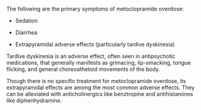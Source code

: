 The following are the primary symptoms of metoclopramide overdose:

- Sedation

- Diarrhea

- Extrapyramidal adverse effects (particularly tardive dyskinesia)

Tardive dyskinesia is an adverse effect, often seen in antipsychotic medications, that generally manifests as grimacing, lip-smacking, tongue flicking, and general choreoathetoid movements of the body.

Though there is no specific treatment for metoclopramide overdose, its extrapyramidal effects are among the most common adverse effects. They can be alleviated with anticholinergics like benztropine and antihistamines like diphenhydramine.